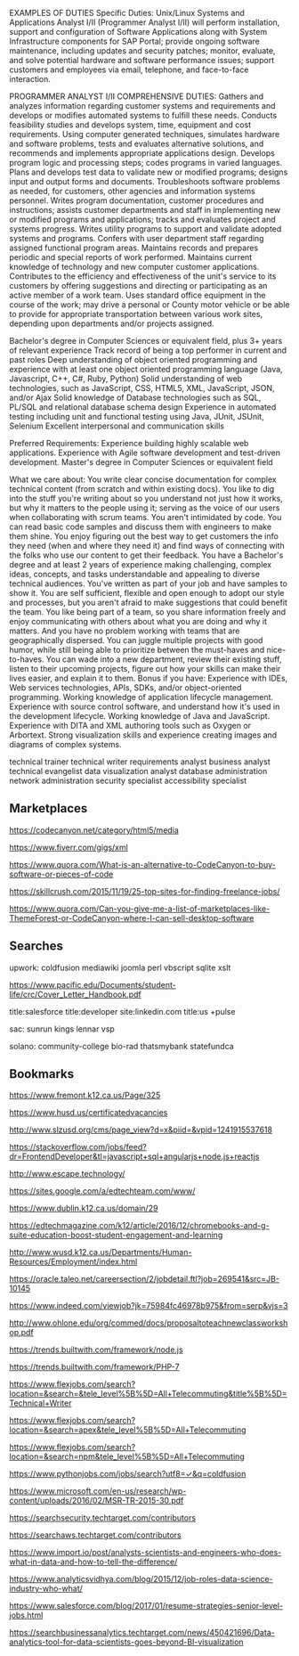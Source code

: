 EXAMPLES OF DUTIES
Specific Duties:
Unix/Linux Systems and Applications Analyst I/II (Programmer Analyst I/II) will perform installation, support and configuration of Software Applications along with System Infrastructure components for SAP Portal; provide ongoing software maintenance, including updates and security patches; monitor, evaluate, and solve potential hardware and software performance issues; support customers and employees via email, telephone, and face-to-face interaction.

PROGRAMMER ANALYST I/II COMPREHENSIVE DUTIES:
Gathers and analyzes information regarding customer systems and requirements and develops or modifies automated systems to fulfill these needs. Conducts feasibility studies and develops system, time, equipment and cost requirements. Using computer generated techniques, simulates hardware and software problems, tests and evaluates alternative solutions, and recommends and implements appropriate applications design. Develops program logic and processing steps; codes programs in varied languages. Plans and develops test data to validate new or modified programs; designs input and output forms and documents. Troubleshoots software problems as needed, for customers, other agencies and information systems personnel. Writes program documentation, customer procedures and instructions; assists customer departments and staff in implementing new or modified programs and applications; tracks and evaluates project and systems progress. Writes utility programs to support and validate adopted systems and programs. Confers with user department staff regarding assigned functional program areas. Maintains records and prepares periodic and special reports of work performed. Maintains current knowledge of technology and new computer customer applications. Contributes to the efficiency and effectiveness of the unit's service to its customers by offering suggestions and directing or participating as an active member of a work team. Uses standard office equipment in the course of the work; may drive a personal or County motor vehicle or be able to provide for appropriate transportation between various work sites, depending upon departments and/or projects assigned.


Bachelor's degree in Computer Sciences or equivalent field, plus 3+ years of relevant experience
Track record of being a top performer in current and past roles
Deep understanding of object oriented programming and experience with at least one object oriented programming language (Java, Javascript, C++, C#, Ruby, Python)
Solid understanding of web technologies, such as JavaScript, CSS, HTML5, XML, JavaScript, JSON, and/or Ajax
Solid knowledge of Database technologies such as SQL, PL/SQL and relational database schema design
Experience in automated testing including unit and functional testing using Java, JUnit, JSUnit, Selenium
Excellent interpersonal and communication skills

Preferred Requirements:
Experience building highly scalable web applications.
Experience with Agile software development and test-driven development.
Master's degree in Computer Sciences or equivalent field



What we care about:
You write clear concise documentation for complex technical content (from scratch and within existing docs).
You like to dig into the stuff you're writing about so you understand not just how it works, but why it matters to the people using it; serving as the voice of our users when collaborating with scrum teams.
You aren't intimidated by code. You can read basic code samples and discuss them with engineers to make them shine.
You enjoy figuring out the best way to get customers the info they need (when and where they need it) and find ways of connecting with the folks who use our content to get their feedback.
You have a Bachelor's degree and at least 2 years of experience making challenging, complex ideas, concepts, and tasks understandable and appealing to diverse technical audiences.
You've written as part of your job and have samples to show it.
You are self sufficient, flexible and open enough to adopt our style and processes, but you aren't afraid to make suggestions that could benefit the team.
You like being part of a team, so you share information freely and enjoy communicating with others about what you are doing and why it matters. And you have no problem working with teams that are geographically dispersed.
You can juggle multiple projects with good humor, while still being able to prioritize between the must-haves and nice-to-haves.
You can wade into a new department, review their existing stuff, listen to their upcoming projects, figure out how your skills can make their lives easier, and explain it to them.
Bonus if you have:
Experience with IDEs, Web services technologies, APIs, SDKs, and/or object-oriented programming.
Working knowledge of application lifecycle management.
Experience with source control software, and understand how it's used in the development lifecycle.
Working knowledge of Java and JavaScript.
Experience with DITA and XML authoring tools such as Oxygen or Arbortext.
Strong visualization skills and experience creating images and diagrams of complex systems.

technical trainer
technical writer
requirements analyst
business analyst
technical evangelist
data visualization analyst
database administration
network administration
security specialist
accessibility specialist

## Marketplaces

https://codecanyon.net/category/html5/media

https://www.fiverr.com/gigs/xml

https://www.quora.com/What-is-an-alternative-to-CodeCanyon-to-buy-software-or-pieces-of-code

https://skillcrush.com/2015/11/19/25-top-sites-for-finding-freelance-jobs/

https://www.quora.com/Can-you-give-me-a-list-of-marketplaces-like-ThemeForest-or-CodeCanyon-where-I-can-sell-desktop-software

## Searches

upwork: coldfusion mediawiki joomla perl vbscript sqlite xslt

https://www.pacific.edu/Documents/student-life/crc/Cover_Letter_Handbook.pdf

title:salesforce title:developer site:linkedin.com title:us +pulse

sac: sunrun kings lennar vsp

solano: community-college bio-rad thatsmybank statefundca

## Bookmarks

https://www.fremont.k12.ca.us/Page/325

https://www.husd.us/certificatedvacancies

http://www.slzusd.org/cms/page_view?d=x&piid=&vpid=1241915537618

https://stackoverflow.com/jobs/feed?dr=FrontendDeveloper&tl=javascript+sql+angularjs+node.js+reactjs

http://www.escape.technology/

https://sites.google.com/a/edtechteam.com/www/

https://www.dublin.k12.ca.us/domain/29

https://edtechmagazine.com/k12/article/2016/12/chromebooks-and-g-suite-education-boost-student-engagement-and-learning

http://www.wusd.k12.ca.us/Departments/Human-Resources/Employment/index.html

https://oracle.taleo.net/careersection/2/jobdetail.ftl?job=269541&src=JB-10145

https://www.indeed.com/viewjob?jk=75984fc46978b975&from=serp&vjs=3

http://www.ohlone.edu/org/commed/docs/proposaltoteachnewclassworkshop.pdf

https://trends.builtwith.com/framework/node.js

https://trends.builtwith.com/framework/PHP-7

https://www.flexjobs.com/search?location=&search=&tele_level%5B%5D=All+Telecommuting&title%5B%5D=Technical+Writer

https://www.flexjobs.com/search?location=&search=apex&tele_level%5B%5D=All+Telecommuting

https://www.flexjobs.com/search?location=&search=npm&tele_level%5B%5D=All+Telecommuting

https://www.pythonjobs.com/jobs/search?utf8=✓&q=coldfusion

https://www.microsoft.com/en-us/research/wp-content/uploads/2016/02/MSR-TR-2015-30.pdf

https://searchsecurity.techtarget.com/contributors

https://searchaws.techtarget.com/contributors

https://www.import.io/post/analysts-scientists-and-engineers-who-does-what-in-data-and-how-to-tell-the-difference/

https://www.analyticsvidhya.com/blog/2015/12/job-roles-data-science-industry-who-what/

https://www.salesforce.com/blog/2017/01/resume-strategies-senior-level-jobs.html

https://searchbusinessanalytics.techtarget.com/news/450421696/Data-analytics-tool-for-data-scientists-goes-beyond-BI-visualization